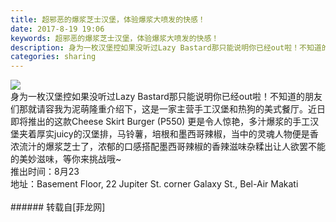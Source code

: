 ```yaml
---
title: 超邪恶的爆浆芝士汉堡，体验爆浆大喷发的快感！
date: 2017-8-19 19:06
keywords: 超邪恶的爆浆芝士汉堡，体验爆浆大喷发的快感！
description: 身为一枚汉堡控如果没听过Lazy Bastard那只能说明你已经out啦！不知道的朋友们那就请容我为泥萌隆重介绍下，这是一家主营手工汉堡和热狗的美式餐厅。近日即将推出的这款Cheese Skirt Burger (P550) 更是令人惊艳，多汁爆浆的手工汉堡夹着厚实juicy的汉堡排，马铃薯，培根和墨西哥辣椒，当中的灵魂人物便是香浓流汁的爆浆芝士了，浓郁的口感搭配墨西哥辣椒的香辣滋味杂糅出让人欲罢不能的美妙滋味，等你来挑战哦~推出时间：8月23地址：Basement Floor, 22 Jupiter St. corner Galaxy St., Bel-Air Makati
categories: sharing
---
```

<td class="t_f" id="postmessage_853361">


<img aid="610236" data-cf-modified-ebae5e06d23a1e54bc2f661d-="" file="data/attachment/forum/201708/19/185559pilgcd4bdiw4i1p5.jpg.thumb.jpg" id="aimg_610236" inpost="1" onclick="" onmouseover="" src="http://www.flw.ph/data/attachment/forum/201708/19/185559pilgcd4bdiw4i1p5.jpg" style="cursor:pointer" zoomfile="data/attachment/forum/201708/19/185559pilgcd4bdiw4i1p5.jpg"/>


<br/>
身为一枚汉堡控如果没听过Lazy Bastard那只能说明你已经out啦！不知道的朋友们那就请容我为泥萌隆重介绍下，这是一家主营手工汉堡和热狗的美式餐厅。近日即将推出的这款Cheese Skirt Burger (P550) 更是令人惊艳，多汁爆浆的手工汉堡夹着厚实juicy的汉堡排，马铃薯，培根和墨西哥辣椒，当中的灵魂人物便是香浓流汁的爆浆芝士了，浓郁的口感搭配墨西哥辣椒的香辣滋味杂糅出让人欲罢不能的美妙滋味，等你来挑战哦~<br/>
推出时间：8月23<br/>
地址：Basement Floor, 22 Jupiter St. corner Galaxy St., Bel-Air Makati<br/>
<br/>
</td>
###### 转载自[菲龙网]